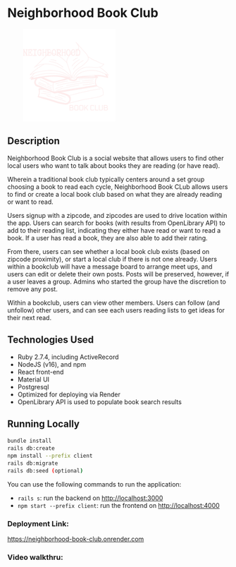 # Neighborhood Book Club

<img src="./client/src/images/logo.png" alt="Neighborhood Book Club" style="height:15em; width:20em; object-fit:contain " />

## Description
Neighborhood Book Club is a social website that allows users to find other local users who want to talk about books they are reading (or have read). 

Wherein a traditional book club typically centers around a set group choosing a book to read each cycle, Neighborhood Book CLub allows users to find or create a local book club based on what they are already reading or want to read. 

Users signup with a zipcode, and zipcodes are used to drive location within the app. Users can search for books (with results from OpenLibrary API) to add to their reading list, indicating they either have read or want to read a book. If a user has read a book, they are also able to add their rating. 

From there, users can see whether a local book club exists (based on zipcode proximity), or start a local club if there is not one already. Users within a bookclub will have a message board to arrange meet ups, and users can edit or delete their own posts. Posts will be preserved, however, if a user leaves a group. Admins who started the group have the discretion to remove any post. 

Within a bookclub, users can view other members. Users can follow (and unfollow) other users, and can see each users reading lists to get ideas for their next read. 

## Technologies Used

- Ruby 2.7.4, including ActiveRecord
- NodeJS (v16), and npm
- React front-end
- Material UI
- Postgresql
- Optimized for deploying via Render
- OpenLibrary API is used to populate book search results 

## Running Locally

```sh
bundle install
rails db:create
npm install --prefix client
rails db:migrate 
rails db:seed (optional)
```

You can use the following commands to run the application:

- `rails s`: run the backend on [http://localhost:3000](http://localhost:3000)
- `npm start --prefix client`: run the frontend on
  [http://localhost:4000](http://localhost:4000)


### Deployment Link: 

https://neighborhood-book-club.onrender.com

### Video walkthru: 
